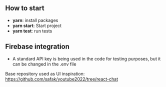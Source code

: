 
## How to start
- **yarn**: install packages
- **yarn start**: Start project
- **yarn test**: run tests

## Firebase integration
- A standard API key is being used in the code for testing purposes, but it can be changed in the .env file

Base repository used as UI inspiration: https://github.com/safak/youtube2022/tree/react-chat
